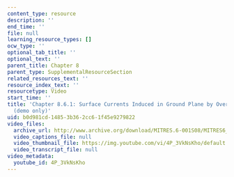 ```yaml
---
content_type: resource
description: ''
end_time: ''
file: null
learning_resource_types: []
ocw_type: ''
optional_tab_title: ''
optional_text: ''
parent_title: Chapter 8
parent_type: SupplementalResourceSection
related_resources_text: ''
resource_index_text: ''
resourcetype: Video
start_time: ''
title: 'Chapter 8.6.1: Surface Currents Induced in Ground Plane by Overhead Conductor
  (demo only)'
uid: b0d981cd-1485-3b36-2cc6-1f45e9279822
video_files:
  archive_url: http://www.archive.org/download/MITRES.6-001S08/MITRES6_001S08_8-6-1_demo_220k.mp4
  video_captions_file: null
  video_thumbnail_file: https://img.youtube.com/vi/4P_3VkNsKho/default.jpg
  video_transcript_file: null
video_metadata:
  youtube_id: 4P_3VkNsKho
---
```

